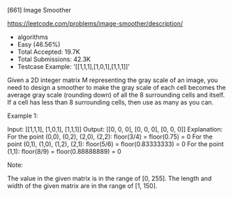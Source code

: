[661] Image Smoother  

https://leetcode.com/problems/image-smoother/description/

* algorithms
* Easy (46.56%)
* Total Accepted:    19.7K
* Total Submissions: 42.3K
* Testcase Example:  '[[1,1,1],[1,0,1],[1,1,1]]'

Given a 2D integer matrix M representing the gray scale of an image, you need to design a smoother to make the gray scale of each cell becomes the average gray scale (rounding down) of all the 8 surrounding cells and itself.  If a cell has less than 8 surrounding cells, then use as many as you can.

Example 1:

Input:
[[1,1,1],
 [1,0,1],
 [1,1,1]]
Output:
[[0, 0, 0],
 [0, 0, 0],
 [0, 0, 0]]
Explanation:
For the point (0,0), (0,2), (2,0), (2,2): floor(3/4) = floor(0.75) = 0
For the point (0,1), (1,0), (1,2), (2,1): floor(5/6) = floor(0.83333333) = 0
For the point (1,1): floor(8/9) = floor(0.88888889) = 0



Note:

The value in the given matrix is in the range of [0, 255].
The length and width of the given matrix are in the range of [1, 150].


